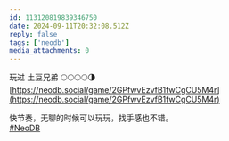 ```yaml
---
id: 113120819839346750
date: 2024-09-11T20:32:08.512Z
reply: false
tags: ['neodb']
media_attachments: 0
---
```


玩过 土豆兄弟 🌕🌕🌕🌕🌗   
[https://neodb.social/game/2GPfwvEzvfB1fwCgCU5M4r](https://neodb.social/game/2GPfwvEzvfB1fwCgCU5M4r)

快节奏，无聊的时候可以玩玩，找手感也不错。  
[#NeoDB](https://e5n.cc/tags/NeoDB)

